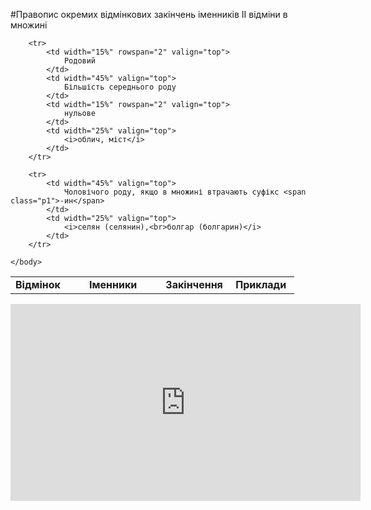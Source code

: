 #Правопис окремих вiдмiнкових закiнчень iменникiв II вiдмiни в множині


<table style="width: 90%;" align="center">
    <body>
        <tr>
            <td width="15%" align="center" valign="top">
                <b>Відмінок</b>
            </td>  
            <td width="45%" align="center" valign="top">
                <b>Іменники</b>
            </td>
            <td width="15%" align="center" valign="top">
                <b>Закінчення</b>
            </td>    
            <td width="25%" align="center" valign="top">
                <b>Приклади</b>
            </td>               
        </tr>

        <tr>
            <td width="15%" rowspan="2" valign="top">
                Родовий
            </td>  
            <td width="45%" valign="top">
                Більшість середнього роду
            </td>
            <td width="15%" rowspan="2" valign="top">
                нульове
            </td>    
            <td width="25%" valign="top">
                <i>облич, міст</i>
            </td>               
        </tr>

        <tr> 
            <td width="45%" valign="top">
                Чоловічого роду, якщо в множині втрачають суфікс <span class="p1">-ин</span>
            </td>   
            <td width="25%" valign="top">
                <i>селян (селянин),<br>болгар (болгарин)</i>
            </td>               
        </tr>

    </body>
</table>

<div class="fluidMedia">
<iframe align="center" width="560" height="315" src="https://www.youtube.com/embed/m098EOWlfR4" frameborder="0" allowfullscreen></iframe>
</div>
<div class="popup">
</div>